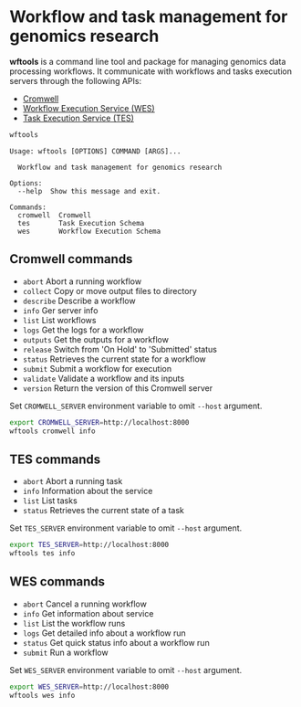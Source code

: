 # Workflow and task management for genomics research

__wftools__ is a command line tool and package for managing genomics data processing workflows.
It communicate with workflows and tasks execution servers through the following APIs:

- [Cromwell](https://cromwell.readthedocs.io/en/develop/api/RESTAPI/)
- [Workflow Execution Service (WES)](https://github.com/ga4gh/workflow-execution-service-schemas)
- [Task Execution Service (TES)](https://github.com/ga4gh/task-execution-schemas)

```bash
wftools
```

    Usage: wftools [OPTIONS] COMMAND [ARGS]...
    
      Workflow and task management for genomics research
    
    Options:
      --help  Show this message and exit.
    
    Commands:
      cromwell  Cromwell
      tes       Task Execution Schema
      wes       Workflow Execution Schema

## Cromwell commands

- `abort`     Abort a running workflow
- `collect`   Copy or move output files to directory
- `describe`  Describe a workflow
- `info`      Ger server info
- `list`      List workflows
- `logs`      Get the logs for a workflow
- `outputs`   Get the outputs for a workflow
- `release`   Switch from 'On Hold' to 'Submitted' status
- `status`    Retrieves the current state for a workflow
- `submit`    Submit a workflow for execution
- `validate`  Validate a workflow and its inputs
- `version`   Return the version of this Cromwell server

Set `CROMWELL_SERVER` environment variable to omit `--host` argument.

```bash
export CROMWELL_SERVER=http://localhost:8000
wftools cromwell info
```

## TES commands

- `abort`   Abort a running task
- `info`    Information about the service
- `list`    List tasks
- `status`  Retrieves the current state of a task

Set `TES_SERVER` environment variable to omit `--host` argument.

```bash
export TES_SERVER=http://localhost:8000
wftools tes info
```

## WES commands

- `abort`   Cancel a running workflow
- `info`    Get information about service
- `list`    List the workflow runs
- `logs`    Get detailed info about a workflow run
- `status`  Get quick status info about a workflow run
- `submit`  Run a workflow

Set `WES_SERVER` environment variable to omit `--host` argument.

```bash
export WES_SERVER=http://localhost:8000
wftools wes info
```